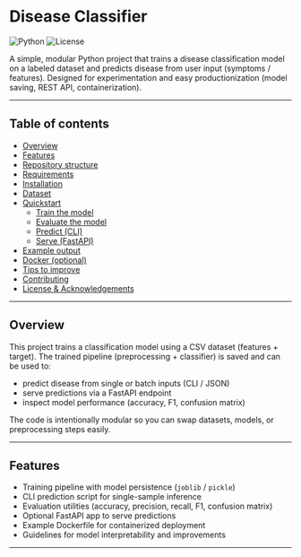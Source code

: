 # Disease Classifier

![Python](https://img.shields.io/badge/python-3.8%2B-blue) ![License](https://img.shields.io/badge/license-MIT-green)

A simple, modular Python project that trains a disease classification model on a labeled dataset and predicts disease from user input (symptoms / features). Designed for experimentation and easy productionization (model saving, REST API, containerization).

---

## Table of contents
- [Overview](#overview)
- [Features](#features)
- [Repository structure](#repository-structure)
- [Requirements](#requirements)
- [Installation](#installation)
- [Dataset](#dataset)
- [Quickstart](#quickstart)
  - [Train the model](#train-the-model)
  - [Evaluate the model](#evaluate-the-model)
  - [Predict (CLI)](#predict-cli)
  - [Serve (FastAPI)](#serve-fastapi)
- [Example output](#example-output)
- [Docker (optional)](#docker-optional)
- [Tips to improve](#tips-to-improve)
- [Contributing](#contributing)
- [License & Acknowledgements](#license--acknowledgements)

---

## Overview
This project trains a classification model using a CSV dataset (features + target). The trained pipeline (preprocessing + classifier) is saved and can be used to:

- predict disease from single or batch inputs (CLI / JSON)
- serve predictions via a FastAPI endpoint
- inspect model performance (accuracy, F1, confusion matrix)

The code is intentionally modular so you can swap datasets, models, or preprocessing steps easily.

---

## Features
- Training pipeline with model persistence (`joblib` / `pickle`)
- CLI prediction script for single-sample inference
- Evaluation utilities (accuracy, precision, recall, F1, confusion matrix)
- Optional FastAPI app to serve predictions
- Example Dockerfile for containerized deployment
- Guidelines for model interpretability and improvements

---

